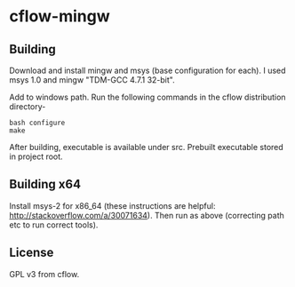 # cflow-mingw

## Building
Download and install mingw and msys (base configuration for each).
I used msys 1.0 and mingw "TDM-GCC 4.7.1 32-bit".

Add to windows path.
Run the following commands in the cflow distribution directory-
```shell
bash configure  
make
```

After building, executable is available under src.
Prebuilt executable stored in project root.

## Building x64
Install msys-2 for x86_64 (these instructions are helpful: http://stackoverflow.com/a/30071634). Then run as above (correcting path etc to run correct tools).

## License
GPL v3 from cflow.
